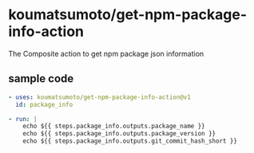 # koumatsumoto/get-npm-package-info-action

The Composite action to get npm package json information

## sample code

```yaml
- uses: koumatsumoto/get-npm-package-info-action@v1
  id: package_info

- run: |
    echo ${{ steps.package_info.outputs.package_name }}
    echo ${{ steps.package_info.outputs.package_version }}
    echo ${{ steps.package_info.outputs.git_commit_hash_short }}
```
